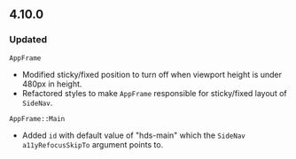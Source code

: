 ## 4.10.0

### Updated

`AppFrame`
- Modified sticky/fixed position to turn off when viewport height is under 480px in height.
- Refactored styles to make `AppFrame` responsible for sticky/fixed layout of `SideNav`.

`AppFrame::Main`

- Added `id` with default value of "hds-main" which the `SideNav` `a11yRefocusSkipTo` argument points to.
